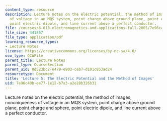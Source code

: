 ```yaml
---
content_type: resource
description: Lecture notes on the electric potential, the method of images, nonuniqueness
  of voltage in an MQS system, point charge above ground plane, point charge and sphere,
  point electric dipole, and line current above a perfect conductor.
file: /courses/6-013-electromagnetics-and-applications-fall-2005/7e96c40bee771e12b7a3a2e28b326b31_lec5.pdf
file_size: 441857
file_type: application/pdf
learning_resource_types:
- Lecture Notes
license: https://creativecommons.org/licenses/by-nc-sa/4.0/
ocw_type: OCWFile
parent_title: Lecture Notes
parent_type: CourseSection
parent_uid: 0d523bc2-e479-e903-ceb7-d101c853ad24
resourcetype: Document
title: 'Lecture 5: The Electric Potential and the Method of Images'
uid: 7e96c40b-ee77-1e12-b7a3-a2e28b326b31
---
```

Lecture notes on the electric potential, the method of images, nonuniqueness of voltage in an MQS system, point charge above ground plane, point charge and sphere, point electric dipole, and line current above a perfect conductor.